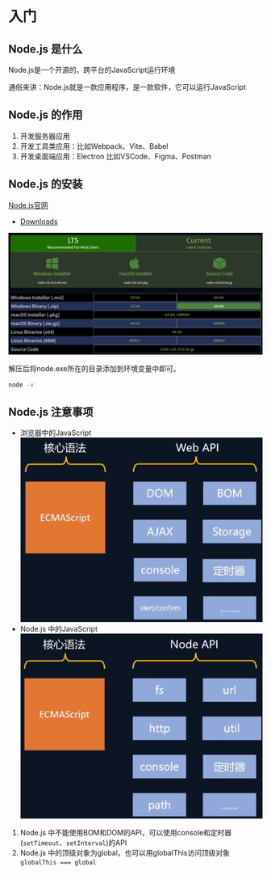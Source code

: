 # 入门

## Node.js 是什么
Node.js是一个开源的，跨平台的JavaScript运行环境

通俗来讲：Node.js就是一款应用程序，是一款软件，它可以运行JavaScript


## Node.js 的作用
1. 开发服务器应用
2. 开发工具类应用：比如Webpack、Vite、Babel
3. 开发桌面端应用：Electron 比如VSCode、Figma、Postman


## Node.js 的安装
[Node.js官网](https://nodejs.org/)
- [Downloads](https://nodejs.org/en/download)

![1683178242383](image/00_入门/1683178242383.png)

解压后将node.exe所在的目录添加到环境变量中即可。
```bash
node -v
```


## Node.js 注意事项
- 浏览器中的JavaScript
  ![1683178713981](image/00_入门/1683178713981.png)
- Node.js 中的JavaScript
  ![1683178744199](image/00_入门/1683178744199.png)

1. Node.js 中不能使用BOM和DOM的API，可以使用console和定时器(`setTimeout`、`setInterval`)的API
2. Node.js 中的顶级对象为global，也可以用globalThis访问顶级对象 `globalThis === global`

